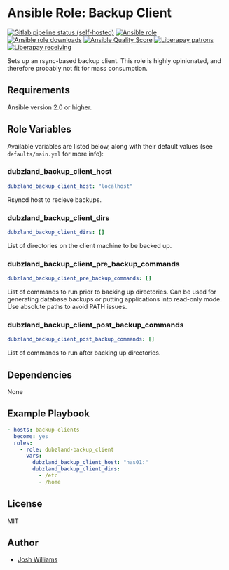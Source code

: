 # Ansible Role: Backup Client
[![Gitlab pipeline status (self-hosted)](https://img.shields.io/gitlab/pipeline/dubzland/ansible-role-backup-client/main?gitlab_url=https%3A%2F%2Fgit.dubzland.net)](https://git.dubzland.net/dubzland/ansible-role-backup-client/pipelines)
[![Ansible role](https://img.shields.io/ansible/role/50081)](https://galaxy.ansible.com/dubzland/backup_client)
[![Ansible role downloads](https://img.shields.io/ansible/role/d/50081)](https://galaxy.ansible.com/dubzland/backup_client)
[![Ansible Quality Score](https://img.shields.io/ansible/quality/50081)](https://galaxy.ansible.com/dubzland/backup_client)
[![Liberapay patrons](https://img.shields.io/liberapay/patrons/jdubz)](https://liberapay.com/jdubz/donate)
[![Liberapay receiving](https://img.shields.io/liberapay/receives/jdubz)](https://liberapay.com/jdubz/donate)

Sets up an rsync-based backup client.  This role is highly opinionated, and
therefore probably not fit for mass consumption.

## Requirements

Ansible version 2.0 or higher.

## Role Variables

Available variables are listed below, along with their default values (see
    `defaults/main.yml` for more info):

### dubzland_backup_client_host

```yaml
dubzland_backup_client_host: "localhost"
```

Rsyncd host to recieve backups.

### dubzland_backup_client_dirs

```yaml
dubzland_backup_client_dirs: []
```

List of directories on the client machine to be backed up.

### dubzland_backup_client_pre_backup_commands

```yaml
dubzland_backup_client_pre_backup_commands: []
```

List of commands to run prior to backing up directories.  Can be used for
generating database backups or putting applications into read-only mode.  Use
absolute paths to avoid PATH issues.

### dubzland_backup_client_post_backup_commands

```yaml
dubzland_backup_client_post_backup_commands: []
```

List of commands to run after backing up directories.

## Dependencies

None

## Example Playbook

```yaml
- hosts: backup-clients
  become: yes
  roles:
    - role: dubzland-backup_client
      vars:
        dubzland_backup_client_host: "nas01:"
        dubzland_backup_client_dirs:
          - /etc
          - /home
```

## License

MIT

## Author

* [Josh Williams](https://codingprime.com)
